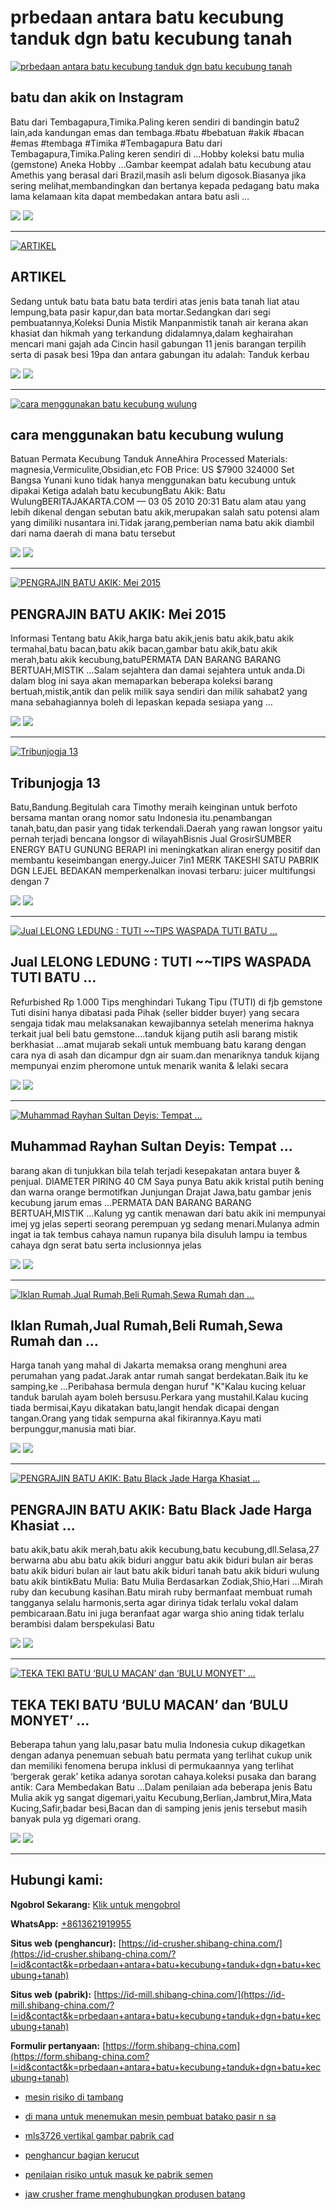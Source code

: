 # prbedaan antara batu kecubung tanduk dgn batu kecubung tanah

<a href="https://swt.shibang-china.com/?l=id&img&k=prbedaan+antara+batu+kecubung+tanduk+dgn+batu+kecubung+tanah" target="_blank">![prbedaan antara batu kecubung tanduk dgn batu kecubung tanah](http://static.shibang-china.com/all-800x300/1415.jpg)</a>

## batu dan akik on Instagram
Batu dari Tembagapura,Timika.Paling keren sendiri di bandingin batu2 lain,ada kandungan emas dan tembaga.#batu #bebatuan #akik #bacan #emas #tembaga #Timika #Tembagapura Batu dari Tembagapura,Timika.Paling keren sendiri di …Hobby koleksi batu mulia (gemstone) Aneka Hobby …Gambar keempat adalah batu kecubung atau Amethis yang berasal dari Brazil,masih asli belum digosok.Biasanya jika sering melihat,membandingkan dan bertanya kepada pedagang batu maka lama kelamaan kita dapat membedakan antara batu asli …


<a href="https://whatsapp.shibangsoft.com/WhatsApp.php" target="_blank" title="WhatsApp">![](http://static.shibang-china.com/icon/whatsapp.png)</a> <a href="https://swt.shibang-china.com/?l=id&icon&k=prbedaan+antara+batu+kecubung+tanduk+dgn+batu+kecubung+tanah" target="_blank">![](http://static.shibang-china.com/icon/chat-id.png)</a>

---

<a href="https://swt.shibang-china.com/?l=id&img&k=prbedaan+antara+batu+kecubung+tanduk+dgn+batu+kecubung+tanah" target="_blank">![ARTIKEL](http://static.shibang-china.com/all-800x300/999.jpg)</a>

## ARTIKEL
Sedang untuk batu bata batu bata terdiri atas jenis bata tanah liat atau lempung,bata pasir kapur,dan bata mortar.Sedangkan dari segi pembuatannya,Koleksi Dunia Mistik Manpanmistik tanah air kerana akan khasiat dan hikmah yang terkandung didalamnya,dalam keghairahan mencari mani gajah ada Cincin hasil gabungan 11 jenis barangan terpilih serta di pasak besi 19pa dan antara gabungan itu adalah: Tanduk kerbau


<a href="https://whatsapp.shibangsoft.com/WhatsApp.php" target="_blank" title="WhatsApp">![](http://static.shibang-china.com/icon/whatsapp.png)</a> <a href="https://swt.shibang-china.com/?l=id&icon&k=prbedaan+antara+batu+kecubung+tanduk+dgn+batu+kecubung+tanah" target="_blank">![](http://static.shibang-china.com/icon/chat-id.png)</a>

---

<a href="https://swt.shibang-china.com/?l=id&img&k=prbedaan+antara+batu+kecubung+tanduk+dgn+batu+kecubung+tanah" target="_blank">![cara menggunakan batu kecubung wulung](http://static.shibang-china.com/all-800x300/491.jpg)</a>

## cara menggunakan batu kecubung wulung
Batuan Permata Kecubung Tanduk AnneAhira Processed Materials: magnesia,Vermiculite,Obsidian,etc FOB Price: US $7900 324000 Set Bangsa Yunani kuno tidak hanya menggunakan batu kecubung untuk dipakai Ketiga adalah batu kecubungBatu Akik: Batu WulungBERITAJAKARTA.COM — 03 05 2010 20:31 Batu alam atau yang lebih dikenal dengan sebutan batu akik,merupakan salah satu potensi alam yang dimiliki nusantara ini.Tidak jarang,pemberian nama batu akik diambil dari nama daerah di mana batu tersebut


<a href="https://whatsapp.shibangsoft.com/WhatsApp.php" target="_blank" title="WhatsApp">![](http://static.shibang-china.com/icon/whatsapp.png)</a> <a href="https://swt.shibang-china.com/?l=id&icon&k=prbedaan+antara+batu+kecubung+tanduk+dgn+batu+kecubung+tanah" target="_blank">![](http://static.shibang-china.com/icon/chat-id.png)</a>

---

<a href="https://swt.shibang-china.com/?l=id&img&k=prbedaan+antara+batu+kecubung+tanduk+dgn+batu+kecubung+tanah" target="_blank">![PENGRAJIN BATU AKIK: Mei 2015](http://static.shibang-china.com/all-800x300/1331.jpg)</a>

## PENGRAJIN BATU AKIK: Mei 2015
Informasi Tentang batu Akik,harga batu akik,jenis batu akik,batu akik termahal,batu bacan,batu akik bacan,gambar batu akik,batu akik merah,batu akik kecubung,batuPERMATA DAN BARANG BARANG BERTUAH,MISTIK …Salam sejahtera dan damai sejahtera untuk anda.Di dalam blog ini saya akan memaparkan beberapa koleksi barang bertuah,mistik,antik dan pelik milik saya sendiri dan milik sahabat2 yang mana sebahagiannya boleh di lepaskan kepada sesiapa yang …


<a href="https://whatsapp.shibangsoft.com/WhatsApp.php" target="_blank" title="WhatsApp">![](http://static.shibang-china.com/icon/whatsapp.png)</a> <a href="https://swt.shibang-china.com/?l=id&icon&k=prbedaan+antara+batu+kecubung+tanduk+dgn+batu+kecubung+tanah" target="_blank">![](http://static.shibang-china.com/icon/chat-id.png)</a>

---

<a href="https://swt.shibang-china.com/?l=id&img&k=prbedaan+antara+batu+kecubung+tanduk+dgn+batu+kecubung+tanah" target="_blank">![Tribunjogja 13](http://static.shibang-china.com/all-800x300/633.jpg)</a>

## Tribunjogja 13
Batu,Bandung.Begitulah cara Timothy meraih keinginan untuk berfoto bersama mantan orang nomor satu Indonesia itu.penambangan tanah,batu,dan pasir yang tidak terkendali.Daerah yang rawan longsor yaitu pernah terjadi bencana longsor di wilayahBisnis Jual GrosirSUMBER ENERGY BATU GUNUNG BERAPI ini meningkatkan aliran energy positif dan membantu keseimbangan energy.Juicer 7in1 MERK TAKESHI SATU PABRIK DGN LEJEL BEDAKAN memperkenalkan inovasi terbaru: juicer multifungsi dengan 7


<a href="https://whatsapp.shibangsoft.com/WhatsApp.php" target="_blank" title="WhatsApp">![](http://static.shibang-china.com/icon/whatsapp.png)</a> <a href="https://swt.shibang-china.com/?l=id&icon&k=prbedaan+antara+batu+kecubung+tanduk+dgn+batu+kecubung+tanah" target="_blank">![](http://static.shibang-china.com/icon/chat-id.png)</a>

---

<a href="https://swt.shibang-china.com/?l=id&img&k=prbedaan+antara+batu+kecubung+tanduk+dgn+batu+kecubung+tanah" target="_blank">![Jual LELONG LEDUNG : TUTI ~~TIPS WASPADA TUTI BATU …](http://static.shibang-china.com/all-800x300/493.jpg)</a>

## Jual LELONG LEDUNG : TUTI ~~TIPS WASPADA TUTI BATU …
Refurbished Rp 1.000 Tips menghindari Tukang Tipu (TUTI) di fjb gemstone Tuti disini hanya dibatasi pada Pihak (seller bidder buyer) yang secara sengaja tidak mau melaksanakan kewajibannya setelah menerima haknya terkait jual beli batu gemstone.…tanduk kijang putih asli barang mistik berkhasiat …amat mujarab sekali untuk membuang batu karang dengan cara nya di asah dan dicampur dgn air suam.dan menariknya tanduk kijang mempunyai enzim pheromone untuk menarik wanita & lelaki secara


<a href="https://whatsapp.shibangsoft.com/WhatsApp.php" target="_blank" title="WhatsApp">![](http://static.shibang-china.com/icon/whatsapp.png)</a> <a href="https://swt.shibang-china.com/?l=id&icon&k=prbedaan+antara+batu+kecubung+tanduk+dgn+batu+kecubung+tanah" target="_blank">![](http://static.shibang-china.com/icon/chat-id.png)</a>

---

<a href="https://swt.shibang-china.com/?l=id&img&k=prbedaan+antara+batu+kecubung+tanduk+dgn+batu+kecubung+tanah" target="_blank">![Muhammad Rayhan Sultan Deyis: Tempat …](http://static.shibang-china.com/all-800x300/1116.jpg)</a>

## Muhammad Rayhan Sultan Deyis: Tempat …
barang akan di tunjukkan bila telah terjadi kesepakatan antara buyer & penjual. DIAMETER PIRING 40 CM Saya punya Batu akik kristal putih bening dan warna orange bermotifkan Junjungan Drajat Jawa,batu gambar jenis kecubung jarum emas …PERMATA DAN BARANG BARANG BERTUAH,MISTIK …Kalung yg cantik menawan dari batu akik ini mempunyai imej yg jelas seperti seorang perempuan yg sedang menari.Mulanya admin ingat ia tak tembus cahaya namun rupanya bila disuluh lampu ia tembus cahaya dgn serat batu serta inclusionnya jelas


<a href="https://whatsapp.shibangsoft.com/WhatsApp.php" target="_blank" title="WhatsApp">![](http://static.shibang-china.com/icon/whatsapp.png)</a> <a href="https://swt.shibang-china.com/?l=id&icon&k=prbedaan+antara+batu+kecubung+tanduk+dgn+batu+kecubung+tanah" target="_blank">![](http://static.shibang-china.com/icon/chat-id.png)</a>

---

<a href="https://swt.shibang-china.com/?l=id&img&k=prbedaan+antara+batu+kecubung+tanduk+dgn+batu+kecubung+tanah" target="_blank">![Iklan Rumah,Jual Rumah,Beli Rumah,Sewa Rumah dan …](http://static.shibang-china.com/all-800x300/1147.jpg)</a>

## Iklan Rumah,Jual Rumah,Beli Rumah,Sewa Rumah dan …
Harga tanah yang mahal di Jakarta memaksa orang menghuni area perumahan yang padat.Jarak antar rumah sangat berdekatan.Baik itu ke samping,ke …Peribahasa bermula dengan huruf "K"Kalau kucing keluar tanduk barulah ayam boleh bersusu.Perkara yang mustahil.Kalau kucing tiada bermisai,Kayu dikatakan batu,langit hendak dicapai dengan tangan.Orang yang tidak sempurna akal fikirannya.Kayu mati berpunggur,manusia mati biar.


<a href="https://whatsapp.shibangsoft.com/WhatsApp.php" target="_blank" title="WhatsApp">![](http://static.shibang-china.com/icon/whatsapp.png)</a> <a href="https://swt.shibang-china.com/?l=id&icon&k=prbedaan+antara+batu+kecubung+tanduk+dgn+batu+kecubung+tanah" target="_blank">![](http://static.shibang-china.com/icon/chat-id.png)</a>

---

<a href="https://swt.shibang-china.com/?l=id&img&k=prbedaan+antara+batu+kecubung+tanduk+dgn+batu+kecubung+tanah" target="_blank">![PENGRAJIN BATU AKIK: Batu Black Jade Harga Khasiat …](http://static.shibang-china.com/all-800x300/1295.jpg)</a>

## PENGRAJIN BATU AKIK: Batu Black Jade Harga Khasiat …
batu akik,batu akik merah,batu akik kecubung,batu kecubung,dll.Selasa,27 berwarna abu abu batu akik biduri anggur batu akik biduri bulan air beras batu akik biduri bulan air laut batu akik biduri tanah batu akik biduri wulung batu akik bintikBatu Mulia: Batu Mulia Berdasarkan Zodiak,Shio,Hari …Mirah ruby dan kecubung kasihan.Batu mirah ruby bermanfaat membuat rumah tangganya selalu harmonis,serta agar dirinya tidak terlalu vokal dalam pembicaraan.Batu ini juga beranfaat agar warga shio aning tidak terlalu berambisi dalam berspekulasi Batu


<a href="https://whatsapp.shibangsoft.com/WhatsApp.php" target="_blank" title="WhatsApp">![](http://static.shibang-china.com/icon/whatsapp.png)</a> <a href="https://swt.shibang-china.com/?l=id&icon&k=prbedaan+antara+batu+kecubung+tanduk+dgn+batu+kecubung+tanah" target="_blank">![](http://static.shibang-china.com/icon/chat-id.png)</a>

---

<a href="https://swt.shibang-china.com/?l=id&img&k=prbedaan+antara+batu+kecubung+tanduk+dgn+batu+kecubung+tanah" target="_blank">![TEKA TEKI BATU ‘BULU MACAN’ dan ‘BULU MONYET’ …](http://static.shibang-china.com/all-800x300/83.jpg)</a>

## TEKA TEKI BATU ‘BULU MACAN’ dan ‘BULU MONYET’ …
Beberapa tahun yang lalu,pasar batu mulia Indonesia cukup dikagetkan dengan adanya penemuan sebuah batu permata yang terlihat cukup unik dan memiliki fenomena berupa inklusi di permukaannya yang terlihat ‘bergerak gerak’ ketika adanya sorotan cahaya.koleksi pusaka dan barang antik: Cara Membedakan Batu …Dalam penilaian ada beberapa jenis Batu Mulia akik yg sangat digemari,yaitu Kecubung,Berlian,Jambrut,Mira,Mata Kucing,Safir,badar besi,Bacan dan di samping jenis jenis tersebut masih banyak pula yg digemari orang.


<a href="https://whatsapp.shibangsoft.com/WhatsApp.php" target="_blank" title="WhatsApp">![](http://static.shibang-china.com/icon/whatsapp.png)</a> <a href="https://swt.shibang-china.com/?l=id&icon&k=prbedaan+antara+batu+kecubung+tanduk+dgn+batu+kecubung+tanah" target="_blank">![](http://static.shibang-china.com/icon/chat-id.png)</a>

---
## Hubungi kami:

**Ngobrol Sekarang:** [Klik untuk mengobrol](https://swt.shibang-china.com?l=id&contact&k=prbedaan+antara+batu+kecubung+tanduk+dgn+batu+kecubung+tanah)

**WhatsApp:**  [+8613621919955](https://whatsapp.shibangsoft.com/WhatsApp.php)

**Situs web (penghancur):** [https://id-crusher.shibang-china.com/](https://id-crusher.shibang-china.com/?l=id&contact&k=prbedaan+antara+batu+kecubung+tanduk+dgn+batu+kecubung+tanah)

**Situs web (pabrik):** [https://id-mill.shibang-china.com/](https://id-mill.shibang-china.com/?l=id&contact&k=prbedaan+antara+batu+kecubung+tanduk+dgn+batu+kecubung+tanah)

**Formulir pertanyaan:** [https://form.shibang-china.com](https://form.shibang-china.com?l=id&contact&k=prbedaan+antara+batu+kecubung+tanduk+dgn+batu+kecubung+tanah)

* [mesin risiko di tambang](../25/mesin%20risiko%20di%20tambang.md)

* [di mana untuk menemukan mesin pembuat batako pasir n ​​sa](../16/di%20mana%20untuk%20menemukan%20mesin%20pembuat%20batako%20pasir%20n%20%E2%80%8B%E2%80%8Bsa.md)

* [mls3726 vertikal gambar pabrik cad](../25/mls3726%20vertikal%20gambar%20pabrik%20cad.md)

* [penghancur bagian kerucut](../30/penghancur%20bagian%20kerucut.md)

* [penilaian risiko untuk masuk ke pabrik semen](../27/penilaian%20risiko%20untuk%20masuk%20ke%20pabrik%20semen.md)

* [jaw crusher frame menghubungkan produsen batang](../20/jaw%20crusher%20frame%20menghubungkan%20produsen%20batang.md)